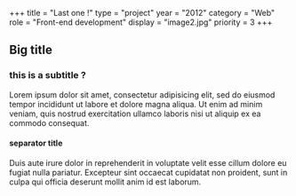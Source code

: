 +++
title = "Last one !"
type = "project"
year = "2012"
category = "Web"
role = "Front-end development"
display = "image2.jpg"
priority = 3
+++

## Big title

### this is a subtitle ?

Lorem ipsum dolor sit amet, consectetur adipisicing elit, sed do eiusmod tempor incididunt ut labore et dolore magna aliqua. Ut enim ad minim veniam, quis nostrud exercitation ullamco laboris nisi ut aliquip ex ea commodo consequat.

#### separator title

Duis aute irure dolor in reprehenderit in voluptate velit esse cillum dolore eu fugiat nulla pariatur. Excepteur sint occaecat cupidatat non proident, sunt in culpa qui officia deserunt mollit anim id est laborum.
